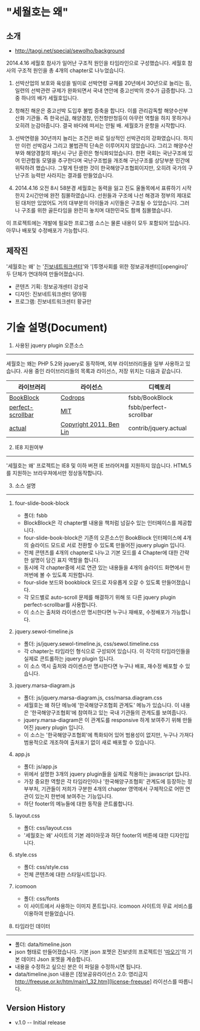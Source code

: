 "세월호는 왜"
=============

소개
----

* <http://taogi.net/special/sewolho/background>

2014.4.16 세월호 참사가 일어난 구조적 원인을 타임라인으로 구성했습니다.
세월호 참사의 구조적 원인을 총 4개의 chapter로 나누었습니다.

1. 선박산업의 보호와 육성을 빌미로 선박연령 규제를 20년에서 30년으로 늘리는 등, 일련의 선박관련 규제가 완화되면서 국내 연안에 중고선박의 갯수가 급증합니다. 그 중 하나의 배가 세월호입니다.

2. 청해진 해운은 중고선박 도입후 불법 증축을 합니다. 이를 관리감독할 해양수산부 산화 기관들. 즉 한국선급, 해양경창, 인천항만청등이 아무런 역할을 하지 못하거나 오히려 눈감아줍니다. 결국 바다에 떠서는 안될 배. 세월호가 운항을 시작합니다.

3. 선박연령을 30년까지 늘리는 조건은 바로 일상적인 선박관리의 강화였습니다. 하지만 이런 선박검사 그리고 불법관적 단속은 이루어지지 않았습니다. 그리고 해양수산부와 해양경찰의 재난시 구난 훈련은 형식화되었습니다. 한편 국회는 국난구조에 있어 민관합동 모델을 추구한다며 국난구조법을 개조해 구난구조를 상당부분 민간에 위탁하려 했습니다. 그렇게 탄생한 것이 한국해양구조협회이지만, 오히려 국가의 구난구조 능력만 사라지는 결과를 만들었습니다.

4. 2014.4.16 오전 8시 58분경 세월호는 동력을 잃고 진도 울돌목에서 표류하기 시작한지 2시간만에 완전 침몰하였습니다. 선원들과 구조에 나선 해경과 정부의 제대로된 대처만 있었어도 거의 대부분의 아이들과 시민들은 구조될 수 있었습니다. 그러나 구조를 위한 골든타임을 완전히 놓치며 대한민국도 함께 침몰했습니다.

이 프로젝트에는 개발에 필요한 프로그램 소스는 물론 내용이 모두 포함되어 있습니다. 아무나 배포및 수정배포가 가능합니다.


제작진
------

'세월호는 왜' 는 '[진보네트워크센터][jinbonetwork]'와 '[투명사회를 위한 정보공개센터][opengiro]' 두 단체가 연대하여 만들어졌습니다.
* 콘텐츠 기획: 정보공개센터 강성국
* 디자인: 진보네트워크센터 뎡야핑
* 프로그램: 진보네트워크센터 황규만


기술 설명(Document)
===================

1. 사용된 jquery plugin 오픈소스
--------------------------------

세월호는 왜는 PHP 5.2와 jquery로 동작하며, 외부 라이브러리들을 일부 사용하고 있습니다. 사용 중인 라이브러리들의 목록과 라이선스, 저장 위치는 다음과 같습니다.

| 라이브러리                                            | 라이선스                               | 디렉토리                                          |
|-------------------------------------------------------|----------------------------------------|---------------------------------------------------|
| [BookBlock][repository-bookblock]                     | [Codrops][license-codrops]             | fsbb/BookBlock                                    |
| [perfect-scrollbar][repository-perfect-scrollbar]     | [MIT][license-mit]                     | fsbb/perfect-scrollbar                            |
| [actual][repository-actual]                           | [Copyright 2011, Ben Lin][license-lin] | contrib/jquery.actual                             |

2. IE8 지원여부
---------------

'세월호는 왜' 프로젝트는 IE8 및 이하 버젼 IE 브라어져를 지원하지 않습니다. HTML5 를 지원하는 브라우져에서만 정상동작합니다.

3. 소스 설명
------------

1.  four-slide-book-block
    * 폴더: fsbb
    * BlockBlock은 각 chapter별 내용을 책처럼 넘길수 있는 인터페이스를 제공합니다.
    * four-slide-book-block은 기존의 오픈소스인 BookBlock 인터페이스에 4개의 슬라이드 모드로 서로 전환할 수 있도록 만들어진 jquery plugin 입니다.
    * 전체 콘텐츠를 4개의 chapter로 나누고 기본 모드를 4 Chapter에 대한 간략한 설명이 담긴 표지 역할을 합니다.
    * 동시에 각 chapter중에 서로 연관 있는 내용들을 4개의 슬라이드 화면에서 한꺼번에 볼 수 있도록 지원합니다.
    * four-slide 보드와 bookblock 모드로 자유롭게 오갈 수 있도록 만들어졌습니다.
    * 각 모드별로 auto-scroll 문제를 해결하기 위해 또 다른 jquery plugin perfect-scrollbar를 사용합니다.
    * 이 소스는 출처와 라이센스만 명시한다면 누구나 재배포, 수정배포가 가능합니다.

2.  jquery.sewol-timeline.js
    * 폴더: js/jquery.sewol-timeline.js, css/sewol.timeline.css
    * 각 chapter는 타임라인 형식으로 구성되어 있습니다. 이 각각의 타임라인들을 실제로 콘트롤하는 jquery plugin 입니다.
    * 이 소스 역시 출처와 라이센스만 명시한다면 누구나 배포, 재수정 배포할 수 있습니다.

3.  jquery.marsa-diagram.js
    * 폴더: js/jquery.marsa-diagram.js, css/marsa.diagram.css
    * 세월호는 왜 하단 메뉴에 '한국해양구조협회 관계도' 메뉴가 있습니다. 이 내용은 '한국해양구조협회'에 참여하고 있는 국내 기관들의 관계도를 보여줍니다.
    * jquery.marsa-diagram은 이 관계도를 responsive 하게 보여주기 위해 만들어진 jquery plugin 입니다.
    * 이 소스는 '한국해양구조협회'에 특화되어 있어 범용성이 없지만, 누구나 가져다 범용적으로 개조하여 출처표기 없이 새로 배포할 수 있습니다.
    
4.  app.js
    * 폴더: js/app.js
    * 위에서 설명한 3개의 jquery plugin들을 실제로 적용하는 javascript 입니다.
    * 가장 중요한 역할은 각 타임라인이나 '한국해양구조협회' 관계도에 등장하는 정부부처, 기관들이 저희가 구분한 4개의 chapter 영역에서 구체적으로 어떤 연관이 있는지 한번에 보여주는 기능입니다.
    * 하단 footer의 메뉴들에 대한 동작을 콘트롤합니다.
 
5.  layout.css
    * 폴더: css/layout.css
    * '세월호는 왜' 사이트의 기본 레이아웃과 하단 footer의 버튼에 대한 디자인입니다.

6.  style.css
    * 폴더: css/style.css
    * 전체 콘텐츠에 대한 스타일시트입니다.
 
7.  icomoon
    * 폴더: css/fonts
    * 이 사이트에서 사용하는 이미지 폰트입니다. icomoon 사이트의 무료 서비스를 이용하여 만들었습니다.

4. 타임라인 데이터
------------------

* 폴더: data/timeline.json
* json 형태로 만들어졌습니다. 기본 json 포멧은 진보넷의 프로젝트인 '[따오기][repository-taogi]'의 기본 데이터 Json 포멧을 계승합니다.
* 내용을 수정하고 싶으신 분은 이 파일을 수정하시면 됩니다.
* data/timeline.json 내용은 [정보공유라이선스 2.0: 영리금지 http://freeuse.or.kr/htm/main1_32.htm][license-freeuse] 라이선스를 따릅니다.

[jinbonetwork]:						http://www.jinbo.net
[opengirok]:						http://www.opengirok.or.kr

[repository-taogi]:					https://github.com/jinbonet/taogi-timeline
[repository-bookblock]:				https://github.com/codrops/BookBlock
[repository-perfect-scrollbar]:		https://github.com/noraesae/perfect-scrollbar
[repository-actual]:				https://github.com/dreamerslab/jquery.actual

[license-mit]:						http://opensource.org/licenses/MIT
[license-codrops]:					http://tympanus.net/codrops/licensing/
[license-lin]:						http://dreamerslab.com/
[license-freeuse]:					http://freeuse.or.kr/htm/main1_32.htm

Version History
---------------

* v.1.0 -- Initial release

